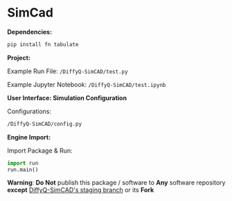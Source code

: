 # SimCad

**Dependencies:**
```bash
pip install fn tabulate
```

**Project:**

Example Run File:
`/DiffyQ-SimCAD/test.py`

Example Jupyter Notebook:
`/DiffyQ-SimCAD/test.ipynb`

**User Interface: Simulation Configuration**

Configurations:
```bash
/DiffyQ-SimCAD/config.py
```

**Engine Import:**

Import Package & Run:
```python
import run
run.main()
```

**Warning**:
**Do Not** publish this package / software to **Any** software repository **except** [DiffyQ-SimCAD's staging branch](https://github.com/BlockScience/DiffyQ-SimCAD/tree/staging) or its **Fork** 









